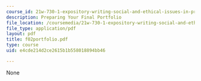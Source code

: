 ```yaml
---
course_id: 21w-730-1-expository-writing-social-and-ethical-issues-in-print-photography-and-film-fall-2005
description: Preparing Your Final Portfolio
file_location: /coursemedia/21w-730-1-expository-writing-social-and-ethical-issues-in-print-photography-and-film-fall-2005/e4cde214d2ce2615b1b558018894bb46_f02portfolio.pdf
file_type: application/pdf
layout: pdf
title: f02portfolio.pdf
type: course
uid: e4cde214d2ce2615b1b558018894bb46

---
```

None
